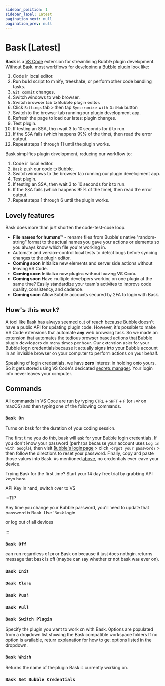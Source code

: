 ```yaml
---
sidebar_position: 1
sidebar_label: Latest
pagination_next: null
pagination_prev: null
---
```


# Bask [Latest]

**Bask** is a [VS Code](https://code.visualstudio.com/) extension for streamlining Bubble plugin development. Without Bask, most workflows for developing a Bubble plugin look like:

1. Code in local editor.
2. Run build script to minify, treeshake, or perform other code bundling tasks.
3. `Git commit` changes.
4. Switch windows to web browser.
5. Switch browser tab to Bubble plugin editor.
6. Click `Settings` tab > then tap `Synchronize with GitHub` button.
7. Switch to the browser tab running our plugin development app.
8. Refresh the page to load our latest plugin changes.
9. Test plugin.
10. If testing an SSA, then wait 3 to 10 seconds for it to run.
11. If the SSA fails (which happens 99% of the time), then read the error output.
12. Repeat steps 1 through 11 until the plugin works.

Bask simplifies plugin development, reducing our workflow to:

1. Code in local editor.
2. `Bask push` our code to Bubble.
3. Switch windows to the browser tab running our plugin development app.
4. Test plugin.
5. If testing an SSA, then wait 3 to 10 seconds for it to run.
6. If the SSA fails (which happens 99% of the time), then read the error output.
7. Repeat steps 1 through 6 until the plugin works.

## Lovely features

Bask does more than just shorten the code-test-code loop.

- **File names for humans™** - rename files from Bubble's native "random-string" format to the actual names you gave your actions or elements so you always know which file you're working in.
- Automate and version-control local tests to detect bugs before syncing changes to the plugin editor.
- **Coming soon** Initialize new elements and server side actions without leaving VS Code.
- **Coming soon** Initialize new plugins without leaving VS Code.
- **Coming soon** Have multiple developers working on one plugin at the same time? Easily standardize your team's activites to improve code quality, consistency, and cadence.
- **Coming soon** Allow Bubble accounts secured by 2FA to login with Bask.

## How's this work?

A tool like Bask has always seemed out of reach because Bubble doesn't have a public API for updating plugin code. However, it's possible to make VS Code extensions that automate **any** web browsing task. So we made an extension that automates the tedious browser based actions that Bubble plugin developers do many times per hour. Our extension asks for your Bubble login credentials because it actually signs into your Bubble account in an invisible browser on your computer to perform actions on your behalf.

Speaking of login credentials, we have **zero** interest in holding onto yours. So it gets stored using VS Code's dedicated [secrets manager](https://code.visualstudio.com/api/references/vscode-api#SecretStorage). Your login info never leaves your computer.

## Commands

All commands in VS Code are run by typing `CTRL` + `SHFT` + `P` (or `⇧⌘P` on macOS) and then typing one of the following commands.

### `Bask On`

Turns on bask for the duration of your coding session.

The first time you do this, bask will ask for your Bubble login credentials. If you don't know your password (perhaps because your account uses `Log in with Google`), then visit [Bubble's login page](https://bubble.io/home?mode=login) > click `Forgot your password?` > then follow the directions to reset your password. Finally, copy and paste those values into Bask. As mentioned [above](#hows-this-work), no credentials ever leave your device.

Trying Bask for the first time? Start your 14 day free trial by grabbing API keys here.

API Key in hand, switch over to VS

:::TIP

Any time you change your Bubble password, you'll need to update that password in Bask. Use `Bask login

or log out of all devices

:::

### `Bask Off`

can run regardless of prior Bask on because it just does nothgin.
returns message that bask is off (maybe can say whether or not bask was ever on).

### `Bask Init`

### `Bask Clone`

### `Bask Push`

### `Bask Pull`

### `Bask Switch Plugin`

Specify the plugin you want to work on with Bask.
Options are populated from a dropdown list showing the Bask compatible workspace folders
If no option is available, return explanation for how to get options listed in the dropdown.

### `Bask Which`

Returns the name of the plugin Bask is currently working on.

### `Bask Set Bubble Credentials`
